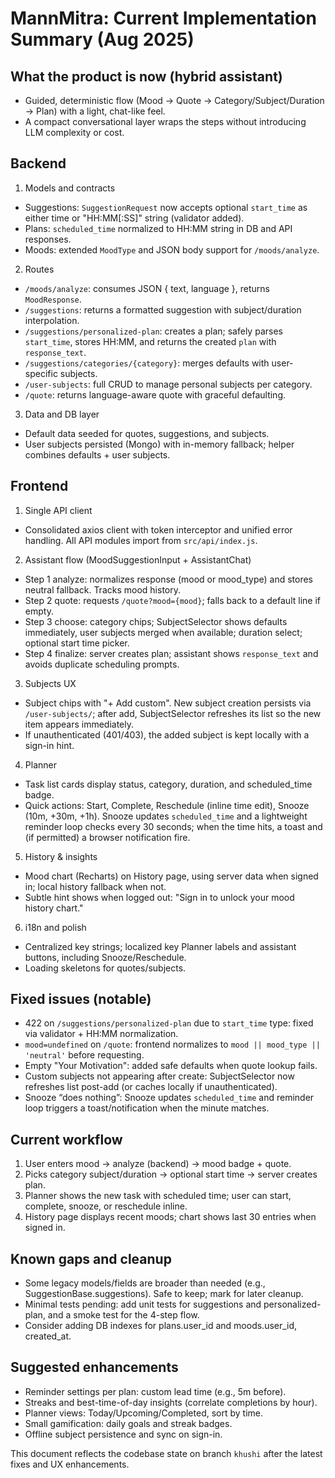 # MannMitra: Current Implementation Summary (Aug 2025)

## What the product is now (hybrid assistant)
- Guided, deterministic flow (Mood → Quote → Category/Subject/Duration → Plan) with a light, chat-like feel.
- A compact conversational layer wraps the steps without introducing LLM complexity or cost.

## Backend

1) Models and contracts
- Suggestions: `SuggestionRequest` now accepts optional `start_time` as either time or "HH:MM[:SS]" string (validator added). 
- Plans: `scheduled_time` normalized to HH:MM string in DB and API responses.
- Moods: extended `MoodType` and JSON body support for `/moods/analyze`.

2) Routes
- `/moods/analyze`: consumes JSON { text, language }, returns `MoodResponse`.
- `/suggestions`: returns a formatted suggestion with subject/duration interpolation.
- `/suggestions/personalized-plan`: creates a plan; safely parses `start_time`, stores HH:MM, and returns the created `plan` with `response_text`.
- `/suggestions/categories/{category}`: merges defaults with user-specific subjects.
- `/user-subjects`: full CRUD to manage personal subjects per category.
- `/quote`: returns language-aware quote with graceful defaulting.

3) Data and DB layer
- Default data seeded for quotes, suggestions, and subjects.
- User subjects persisted (Mongo) with in-memory fallback; helper combines defaults + user subjects.

## Frontend

1) Single API client
- Consolidated axios client with token interceptor and unified error handling. All API modules import from `src/api/index.js`.

2) Assistant flow (MoodSuggestionInput + AssistantChat)
- Step 1 analyze: normalizes response (mood or mood_type) and stores neutral fallback. Tracks mood history.
- Step 2 quote: requests `/quote?mood={mood}`; falls back to a default line if empty.
- Step 3 choose: category chips; SubjectSelector shows defaults immediately, user subjects merged when available; duration select; optional start time picker.
- Step 4 finalize: server creates plan; assistant shows `response_text` and avoids duplicate scheduling prompts.

3) Subjects UX
- Subject chips with "+ Add custom". New subject creation persists via `/user-subjects/`; after add, SubjectSelector refreshes its list so the new item appears immediately. 
- If unauthenticated (401/403), the added subject is kept locally with a sign-in hint.

4) Planner
- Task list cards display status, category, duration, and scheduled_time badge.
- Quick actions: Start, Complete, Reschedule (inline time edit), Snooze (10m, +30m, +1h). Snooze updates `scheduled_time` and a lightweight reminder loop checks every 30 seconds; when the time hits, a toast and (if permitted) a browser notification fire.

5) History & insights
- Mood chart (Recharts) on History page, using server data when signed in; local history fallback when not.
- Subtle hint shows when logged out: "Sign in to unlock your mood history chart."

6) i18n and polish
- Centralized key strings; localized key Planner labels and assistant buttons, including Snooze/Reschedule.
- Loading skeletons for quotes/subjects.

## Fixed issues (notable)
- 422 on `/suggestions/personalized-plan` due to `start_time` type: fixed via validator + HH:MM normalization.
- `mood=undefined` on `/quote`: frontend normalizes to `mood || mood_type || 'neutral'` before requesting.
- Empty "Your Motivation": added safe defaults when quote lookup fails.
- Custom subjects not appearing after create: SubjectSelector now refreshes list post-add (or caches locally if unauthenticated).
- Snooze “does nothing”: Snooze updates `scheduled_time` and reminder loop triggers a toast/notification when the minute matches.

## Current workflow
1. User enters mood → analyze (backend) → mood badge + quote.
2. Picks category subject/duration → optional start time → server creates plan.
3. Planner shows the new task with scheduled time; user can start, complete, snooze, or reschedule inline.
4. History page displays recent moods; chart shows last 30 entries when signed in.

## Known gaps and cleanup
- Some legacy models/fields are broader than needed (e.g., SuggestionBase.suggestions). Safe to keep; mark for later cleanup.
- Minimal tests pending: add unit tests for suggestions and personalized-plan, and a smoke test for the 4-step flow.
- Consider adding DB indexes for plans.user_id and moods.user_id, created_at.

## Suggested enhancements
- Reminder settings per plan: custom lead time (e.g., 5m before).
- Streaks and best-time-of-day insights (correlate completions by hour).
- Planner views: Today/Upcoming/Completed, sort by time.
- Small gamification: daily goals and streak badges.
- Offline subject persistence and sync on sign-in.

This document reflects the codebase state on branch `khushi` after the latest fixes and UX enhancements.
